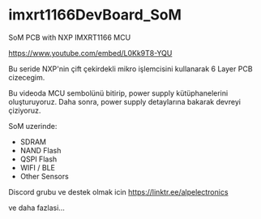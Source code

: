 # imxrt1166DevBoard_SoM
SoM PCB with NXP IMXRT1166 MCU

https://www.youtube.com/embed/L0Kk9T8-YQU

Bu seride NXP'nin çift çekirdekli mikro işlemcisini kullanarak 6 Layer PCB cizecegim. 

Bu videoda MCU sembolünü bitirip, power supply kütüphanelerini oluşturuyoruz. Daha sonra, power supply detaylarına bakarak devreyi çiziyoruz. 

SoM uzerinde:
- SDRAM
- NAND Flash
- QSPI Flash
- WIFI / BLE
- Other Sensors

Discord grubu ve destek olmak icin
https://linktr.ee/alpelectronics

ve daha fazlasi...
